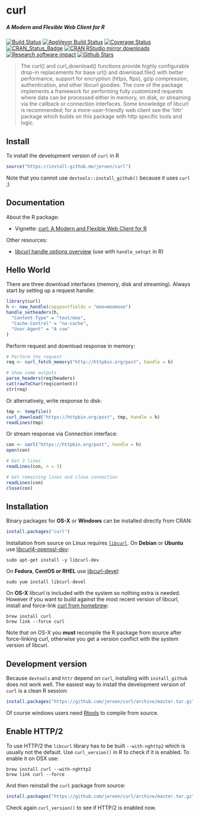 # curl

##### *A Modern and Flexible Web Client for R*

[![Build Status](https://travis-ci.org/jeroen/curl.svg?branch=master)](https://travis-ci.org/jeroen/curl)
[![AppVeyor Build Status](https://ci.appveyor.com/api/projects/status/github/jeroen/curl?branch=master&svg=true)](https://ci.appveyor.com/project/jeroen/curl)
[![Coverage Status](https://codecov.io/github/jeroen/curl/coverage.svg?branch=master)](https://codecov.io/github/jeroen/curl?branch=master)
[![CRAN_Status_Badge](http://www.r-pkg.org/badges/version/curl)](http://cran.r-project.org/package=curl)
[![CRAN RStudio mirror downloads](http://cranlogs.r-pkg.org/badges/curl)](http://cran.r-project.org/web/packages/curl/index.html)
[![Research software impact](http://depsy.org/api/package/cran/curl/badge.svg)](http://depsy.org/package/r/curl)
[![Github Stars](https://img.shields.io/github/stars/jeroen/curl.svg?style=social&label=Github)](https://github.com/jeroen/curl)

> The curl() and curl_download() functions provide highly
  configurable drop-in replacements for base url() and download.file() with
  better performance, support for encryption (https, ftps), gzip compression,
  authentication, and other libcurl goodies. The core of the package implements a
  framework for performing fully customized requests where data can be processed
  either in memory, on disk, or streaming via the callback or connection
  interfaces. Some knowledge of libcurl is recommended; for a more-user-friendly
  web client see the 'httr' package which builds on this package with http
  specific tools and logic.

## Install

To install the development version of `curl` in R

```r
source("https://install-github.me/jeroen/curl")
```

Note that you cannot use `devtools::install_github()` because it uses `curl` ;)

## Documentation

About the R package:

 - Vignette: [curl: A Modern and Flexible Web Client for R](https://cran.r-project.org/web/packages/curl/vignettes/intro.html)

Other resources:

 - [libcurl handle options overview](https://curl.haxx.se/libcurl/c/curl_easy_setopt.html) (use with `handle_setopt` in R)

## Hello World

There are three download interfaces (memory, disk and streaming). Always start by setting up a request handle:

```r
library(curl)
h <- new_handle(copypostfields = "moo=moomooo")
handle_setheaders(h,
  "Content-Type" = "text/moo",
  "Cache-Control" = "no-cache",
  "User-Agent" = "A cow"
)
```

Perform request and download response in memory:

```r
# Perform the request
req <- curl_fetch_memory("http://httpbin.org/post", handle = h)

# Show some outputs
parse_headers(req$headers)
cat(rawToChar(req$content))
str(req)
```

Or alternatively, write response to disk:

```r
tmp <- tempfile()
curl_download("https://httpbin.org/post", tmp, handle = h)
readLines(tmp)
```

Or stream response via Connection interface:

```r
con <- curl("https://httpbin.org/post", handle = h)
open(con)

# Get 3 lines
readLines(con, n = 3)

# Get remaining lines and close connection
readLines(con)
close(con)
```

## Installation

Binary packages for __OS-X__ or __Windows__ can be installed directly from CRAN:

```r
install.packages("curl")
```

Installation from source on Linux requires [`libcurl`](https://curl.haxx.se/libcurl/). On __Debian__ or __Ubuntu__ use [libcurl4-openssl-dev](https://packages.debian.org/testing/libcurl4-openssl-dev):

```
sudo apt-get install -y libcurl-dev
```

On __Fedora__, __CentOS or RHEL__ use [libcurl-devel](https://apps.fedoraproject.org/packages/libcurl-devel):

```
sudo yum install libcurl-devel
````

On __OS-X__ libcurl is included with the system so nothing extra is needed. However if you want to build against the most recent version of libcurl, install and force-link [curl from homebrew](https://github.com/Homebrew/homebrew-core/blob/master/Formula/curl.rb):

```
brew install curl
brew link --force curl
```

Note that on OS-X you **must** recompile the R package from source after force-linking curl, otherwise you get a version conflict with the system version of libcurl.

## Development version

Because `devtools` and `httr` depend on `curl`, installing with `install_github` does not work well. The easiest way to install the development version of `curl` is a clean R session:

```r
install.packages("https://github.com/jeroen/curl/archive/master.tar.gz", repos = NULL)
```

Of course windows users need [Rtools](https://cran.r-project.org/bin/windows/Rtools/) to compile from source.

## Enable HTTP/2

To use HTTP/2 the `libcurl` library has to be built `--with-nghttp2` which is usually not the default. Use `curl_version()` in R to check if it is enabled. To enable it on OSX use:

```
brew install curl --with-nghttp2
brew link curl --force
```

And then reinstall the `curl` package from source:

```r
install.packages("https://github.com/jeroen/curl/archive/master.tar.gz", repos = NULL)
```

Check again `curl_version()` to see if HTTP/2 is enabled now.


